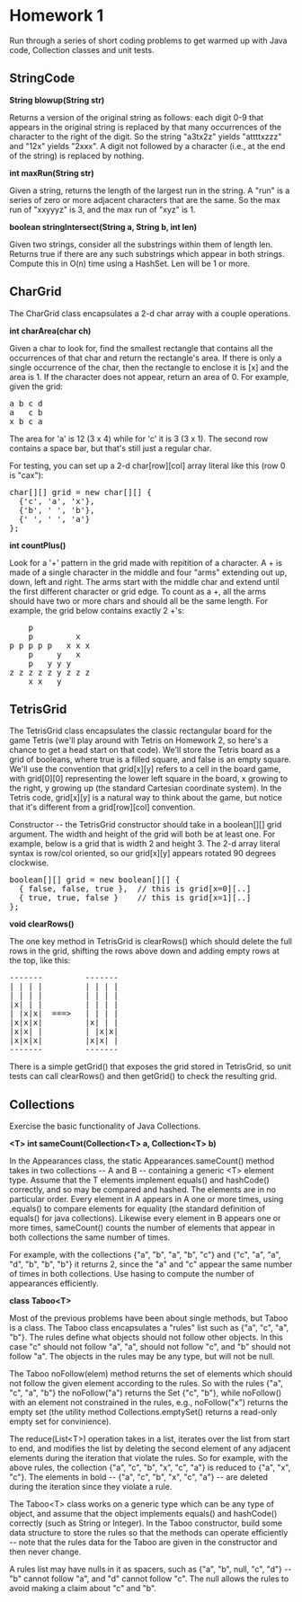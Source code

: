 Homework 1
========== 

Run through a series of short coding problems to get warmed up with Java code, Collection classes and unit tests.

StringCode
---------- 

**String blowup(String str)**

Returns a version of the original string as follows: each digit 0-9 that appears in the original string is replaced by that many occurrences of the character to the right of the digit. So the string "a3tx2z" yields "attttxzzz" and "12x" yields "2xxx". A digit not followed by a character (i.e., at the end of the string) is replaced by nothing.

**int maxRun(String str)**

Given a string, returns the length of the largest run in the string. A "run" is a series of zero or more adjacent characters that are the same. So the max run of "xxyyyz" is 3, and the max run of "xyz" is 1.

**boolean stringIntersect(String a, String b, int len)**

Given two strings, consider all the substrings within them of length len. Returns true if there are any such substrings which appear in both strings. Compute this in O(n) time using a HashSet. Len will be 1 or more.

CharGrid
-------- 

The CharGrid class encapsulates a 2-d char array with a couple operations.

**int charArea(char ch)**

Given a char to look for, find the smallest rectangle that contains all the occurrences of that char and return the rectangle's area. If there is only a single occurrence of the char, then the rectangle to enclose it is [x] and the area is 1. If the character does not appear, return an area of 0. For example, given the grid:

<pre>
a b c d
a   c b
x b c a
</pre>

The area for 'a' is 12 (3 x 4) while for 'c' it is 3 (3 x 1). The second row contains a space bar, but that's still just a regular char.

For testing, you can set up a 2-d char[row][col] array literal like this (row 0 is "cax"):

<pre>
char[][] grid = new char[][] {
  {'c', 'a', 'x'},
  {'b', ' ', 'b'},
  {' ', ' ', 'a'}
};
</pre>

**int countPlus()**

Look for a '+' pattern in the grid made with repitition of a character. A + is made of a single character in the middle and four "arms" extending out up, down, left and right. The arms start with the middle char and extend until the first different character or grid edge. To count as a +, all the arms should have two or more chars and should all be the same length. For example, the grid below contains exactly 2 +'s:

<pre>
    p
    p         x
p p p p p   x x x
    p     y   x
    p   y y y 
z z z z z y z z z 
    x x   y
</pre>

TetrisGrid
---------- 

The TetrisGrid class encapsulates the classic rectangular board for the game Tetris (we'll play around with Tetris on Homework 2, so here's a chance to get a head start on that code). We'll store the Tetris board as a grid of booleans, where true is a filled square, and false is an empty square. We'll use the convention that grid[x][y] refers to a cell in the board game, with grid[0][0] representing the lower left square in the board, x growing to the right, y growing up (the standard Cartesian coordinate system). In the Tetris code, grid[x][y] is a natural way to think about the game, but notice that it's different from a grid[row][col] convention.

Constructor -- the TetrisGrid constructor should take in a boolean[][] grid argument. The width and height of the grid will both be at least one. For example, below is a grid that is width 2 and height 3. The 2-d array literal syntax is row/col oriented, so our grid[x][y] appears rotated 90 degrees clockwise.

<pre>
boolean[][] grid = new boolean[][] {
  { false, false, true },  // this is grid[x=0][..]
  { true, true, false }    // this is grid[x=1][..]
};
</pre>

**void clearRows()**

The one key method in TetrisGrid is clearRows() which should delete the full rows in the grid, shifting the rows above down and adding empty rows at the top, like this:

<pre>
-------         ------- 
| | | |         | | | | 
| | | |         | | | | 
|x| | |         | | | |
| |x|x|  ===>   | | | |
|x|x|x|         |x| | |
|x|x| |         | |x|x|
|x|x|x|         |x|x| |
-------         -------
</pre>

There is a simple getGrid() that exposes the grid stored in TetrisGrid, so unit tests can call clearRows() and then getGrid() to check the resulting grid.

Collections
----------- 

Exercise the basic functionality of Java Collections.

**&lt;T&gt; int sameCount(Collection&lt;T&gt; a, Collection&lt;T&gt; b)**

In the Appearances class, the static Appearances.sameCount() method takes in two collections -- A and B -- containing a generic &lt;T&gt; element type. Assume that the T elements implement equals() and hashCode() correctly, and so may be compared and hashed. The elements are in no particular order. Every element in A appears in A one or more times, using .equals() to compare elements for equality (the standard definition of equals() for java collections). Likewise every element in B appears one or more times, sameCount() counts the number of elements that appear in both collections the same number of times.

For example, with the collections {"a", "b", "a", "b", "c"} and {"c", "a", "a", "d", "b", "b", "b"} it returns 2, since the "a" and "c" appear the same number of times in both collections. Use hasing to compute the number of appearances efficiently.

**class Taboo&lt;T&gt;**

Most of the previous problems have been about single methods, but Taboo is a class. The Taboo class encapsulates a "rules" list such as {"a", "c", "a", "b"}. The rules define what objects should not follow other objects. In this case "c" should not follow "a", "a", should not follow "c", and "b" should not follow "a". The objects in the rules may be any type, but will not be null.

The Taboo noFollow(elem) method returns the set of elements which should not follow the given element according to the rules. So with the rules {"a", "c", "a", "b"} the noFollow("a") returns the Set {"c", "b"}, while noFollow() with an element not constrained in the rules, e.g., noFollow("x") returns the empty set (the utility method Collections.emptySet() returns a read-only empty set for convinience).

The reduce(List&lt;T&gt;) operation takes in a list, iterates over the list from start to end, and modifies the list by deleting the second element of any adjacent elements during the iteration that violate the rules. So for example, with the above rules, the collection {"a", "c", "b", "x", "c", "a"} is reduced to {"a", "x", "c"}. The elements in bold -- {"a", "c", "b", "x", "c", "a"} -- are deleted during the iteration since they violate a rule.

The Taboo&lt;T&gt; class works on a generic <T> type which can be any type of object, and assume that the object implements equals() and hashCode() correctly (such as String or Integer). In the Taboo constructor, build some data structure to store the rules so that the methods can operate efficiently -- note that the rules data for the Taboo are given in the constructor and then never change.

A rules list may have nulls in it as spacers, such as {"a", "b", null, "c", "d"} -- "b" cannot follow "a", and "d" cannot follow "c". The null allows the rules to avoid making a claim about "c" and "b".